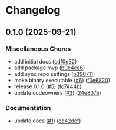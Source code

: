# Changelog

## 0.1.0 (2025-09-21)


### Miscellaneous Chores

* add initial docs ([cdf0e32](https://github.com/gemini-cli-extensions/sql-server/commit/cdf0e32ab4f93c62f331c9d4817fe0b848232cc8))
* add package mvp ([b0e4ca6](https://github.com/gemini-cli-extensions/sql-server/commit/b0e4ca6bc300e6981e9bf49198eed51c30679250))
* add sync repo settings ([b390711](https://github.com/gemini-cli-extensions/sql-server/commit/b3907111fbe7d5f24dfa780f6ac489d64284dfb2))
* make binary executable ([#6](https://github.com/gemini-cli-extensions/sql-server/issues/6)) ([f0e6820](https://github.com/gemini-cli-extensions/sql-server/commit/f0e6820339bfefecc475cb71fc25a06966a4e23c))
* release 0.1.0 ([#5](https://github.com/gemini-cli-extensions/sql-server/issues/5)) ([fc7444b](https://github.com/gemini-cli-extensions/sql-server/commit/fc7444b54831392b287579babc3c28a268129fd1))
* update codeowners ([#3](https://github.com/gemini-cli-extensions/sql-server/issues/3)) ([24e807e](https://github.com/gemini-cli-extensions/sql-server/commit/24e807e632eae895ed7765b64d5b1c84e1ca4ed1))


### Documentation

* update docs ([#1](https://github.com/gemini-cli-extensions/sql-server/issues/1)) ([cd42dcf](https://github.com/gemini-cli-extensions/sql-server/commit/cd42dcfc8ee4616f6bda3d19540e345d47a4c338))
